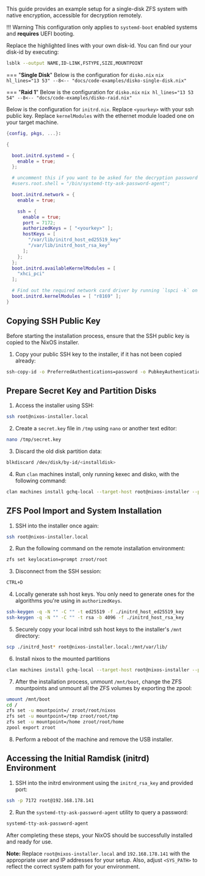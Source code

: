 
This guide provides an example setup for a single-disk ZFS system with native encryption, accessible for decryption remotely.

!!! Warning
    This configuration only applies to `systemd-boot` enabled systems and **requires** UEFI booting.


Replace the highlighted lines with your own disk-id.
You can find our your disk-id by executing:
```bash
lsblk --output NAME,ID-LINK,FSTYPE,SIZE,MOUNTPOINT
```


=== "**Single Disk**"
    Below is the configuration for `disko.nix`
    ```nix hl_lines="13 53"
      --8<-- "docs/code-examples/disko-single-disk.nix"
    ```



=== "**Raid 1**"
    Below is the configuration for `disko.nix`
    ```nix hl_lines="13 53 54"
      --8<-- "docs/code-examples/disko-raid.nix"
    ```

Below is the configuration for `initrd.nix`.
Replace `<yourkey>` with your ssh public key.
Replace `kernelModules` with the ethernet module loaded one on your target machine.
```nix hl_lines="18 29"
{config, pkgs, ...}:

{

  boot.initrd.systemd = {
    enable = true;
  };

  # uncomment this if you want to be asked for the decryption password on login
  #users.root.shell = "/bin/systemd-tty-ask-password-agent";

  boot.initrd.network = {
    enable = true;

    ssh = {
      enable = true;
      port = 7172;
      authorizedKeys = [ "<yourkey>" ];
      hostKeys = [
        "/var/lib/initrd_host_ed25519_key"
        "/var/lib/initrd_host_rsa_key"
      ];
    };
  };
  boot.initrd.availableKernelModules = [
    "xhci_pci"
  ];

  # Find out the required network card driver by running `lspci -k` on the target machine
  boot.initrd.kernelModules = [ "r8169" ];
}
```

## Copying SSH Public Key

Before starting the installation process, ensure that the SSH public key is copied to the NixOS installer.

1. Copy your public SSH key to the installer, if it has not been copied already:

```bash
ssh-copy-id -o PreferredAuthentications=password -o PubkeyAuthentication=no root@nixos-installer.local
```

## Prepare Secret Key and Partition Disks

1. Access the installer using SSH:

```bash
ssh root@nixos-installer.local
```

2. Create a `secret.key` file in `/tmp` using `nano` or another text editor:

```bash
nano /tmp/secret.key
```

3. Discard the old disk partition data:

```bash
blkdiscard /dev/disk/by-id/<installdisk>
```

4. Run `clan` machines install, only running kexec and disko, with the following command:

```bash
clan machines install gchq-local --target-host root@nixos-installer --phases kexec,disko
```

## ZFS Pool Import and System Installation

1. SSH into the installer once again:

```bash
ssh root@nixos-installer.local
```

2. Run the following command on the remote installation environment:

```bash
zfs set keylocation=prompt zroot/root
```

3. Disconnect from the SSH session:

```bash
CTRL+D
```

4. Locally generate ssh host keys. You only need to generate ones for the algorithms you're using in `authorizedKeys`.

```bash
ssh-keygen -q -N "" -C "" -t ed25519 -f ./initrd_host_ed25519_key
ssh-keygen -q -N "" -C "" -t rsa -b 4096 -f ./initrd_host_rsa_key
```

5. Securely copy your local initrd ssh host keys to the installer's `/mnt` directory:

```bash
scp ./initrd_host* root@nixos-installer.local:/mnt/var/lib/
```

6. Install nixos to the mounted partitions
```bash
clan machines install gchq-local --target-host root@nixos-installer --phases install
```

7. After the installation process, unmount `/mnt/boot`, change the ZFS mountpoints and unmount all the ZFS volumes by exporting the zpool:

```bash
umount /mnt/boot
cd /
zfs set -u mountpoint=/ zroot/root/nixos
zfs set -u mountpoint=/tmp zroot/root/tmp
zfs set -u mountpoint=/home zroot/root/home
zpool export zroot
```

8. Perform a reboot of the machine and remove the USB installer.

## Accessing the Initial Ramdisk (initrd) Environment

1. SSH into the initrd environment using the `initrd_rsa_key` and provided port:

```bash
ssh -p 7172 root@192.168.178.141
```

2. Run the `systemd-tty-ask-password-agent` utility to query a password:

```bash
systemd-tty-ask-password-agent
```

After completing these steps, your NixOS should be successfully installed and ready for use.

**Note:** Replace `root@nixos-installer.local` and `192.168.178.141` with the appropriate user and IP addresses for your setup. Also, adjust `<SYS_PATH>` to reflect the correct system path for your environment.
